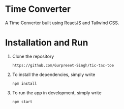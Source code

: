 # Time Converter

A Time Converter built using ReactJS and Tailwind CSS.

<!-- ### [Live Demo](https://time-converter1.netlify.app/) -->

# Installation and Run

1. Clone the repository
   ```
   https://github.com/Gurpreeet-Singh/tic-tac-toe
   ```
2. To install the dependencies, simply write
   ```
   npm install
   ```
3. To run the app in development, simply write
   ```
   npm start
   ```
